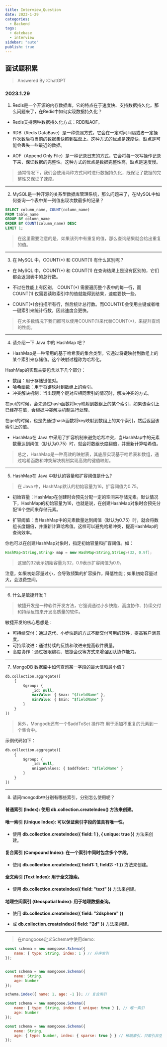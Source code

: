 ```yaml
---
title: Interview_Question
date: 2023-1-29
categories:
  - Backend
tags:
  - datebase
  - interview
sidebar: "auto"
publish: true
---
```


## 面试题积累

> Answered By :ChatGPT 

### 2023.1.29 

1. Redis是一个开源的内存数据库，它的特点在于速度快、支持数据持久化。那么问题来了，在Redis中如何实现数据持久化？

- Redis支持两种数据持久化方式：RDB和AOF。

- RDB（Redis DataBase）是一种快照方式，它会在一定时间间隔或者一定操作次数后将当前的数据集快照到磁盘上。这种方式的优点是速度快，缺点是可能会丢失一些最近的数据。

- AOF（Append Only File）是一种记录日志的方式，它会将每一次写操作记录下来，保证数据的完整性。这种方式的优点是数据完整性高，缺点是速度慢。

> 通常情况下，我们会使用两种方式同时进行数据持久化，既保证了数据的完整性又保证了速度。

---

2. MySQL是一种开源的关系型数据库管理系统，那么问题来了，在MySQL中如何查询一个表中某一列值出现次数最多的记录？

```sql
SELECT column_name, COUNT(column_name) 
FROM table_name 
GROUP BY column_name 
ORDER BY COUNT(column_name) DESC 
LIMIT 1;
```

> 在这里需要注意的是，如果该列中有重复的值，那么查询结果就会给出重复的值。

---

3. 在 MySQL 中，COUNT(*) 和 COUNT(1) 有什么区别呢？

- 在 MySQL 中，COUNT(*) 和 COUNT(1) 在查询结果上是没有区别的，它们都会返回表中的总行数。

- 不过在性能上有区别， COUNT(*) 需要遍历整个表中的每一行，而 COUNT(1) 仅需要读取索引中的值就能得到结果，速度要快一些。

- COUNT(*)会扫描所有行，然后统计总行数。而COUNT(1)会使用主键或者唯一键索引来统计行数，因此速度会更快。

> 在大多数情况下我们都可以使用COUNT(1)来代替COUNT(*)，来提升查询的性能。

---

4. 请介绍一下 Java 中的 HashMap 吧？

- HashMap是一种常用的基于哈希表的集合类型。它通过将键映射到数组上的某个索引来存储值。这个映射过程称为哈希化。

HashMap的实现主要包含以下几个部分：

- 数组：用于存储键值对。
- 哈希函数：用于将键映射到数组上的索引。
- 冲突解决机制：当出现两个键对应相同索引的情况时，解决冲突的方式。

在put的时候，会先通过hash函数将key映射到数组上的某个索引，如果该索引上已经存在值，会根据冲突解决机制进行处理。

在get的时候，也是先通过hash函数将key映射到数组上的某个索引，然后返回该索引上的值。

- HashMap在 Java 中采用了扩容机制来避免哈希冲突，当HashMap中的元素数量达到阈值（默认为0.75）时，就会将数组长度翻倍，并重新计算哈希值。

> 总之，HashMap是一种高效的映射表，其底层实现基于哈希表和数组，通过哈希函数和冲突解决机制实现高效的键值映射。

---

5. HashMap在 Java 中默认的容量和扩容阈值是什么?
  
> 在 Java 中，HashMap默认的初始容量为16，扩容阈值为0.75。

- 初始容量：HashMap在创建时会预先分配一定的空间来存储元素。默认情况下，HashMap的初始容量为16，也就是说，在创建HashMap对象时会预先分配16个空间来存储元素。

- 扩容阈值：当HashMap中的元素数量达到阈值（默认为0.75）时，就会将数组长度翻倍，并重新计算哈希值。这样可以避免哈希冲突，提高HashMap的查询效率。

你也可以在创建HashMap对象时，指定初始容量和扩容阈值。如：

```java
HashMap<String,String> map = new HashMap<String,String>(32, 0.9f);
```
> 这里的32表示初始容量为32，0.9表示扩容阈值为0.9。

注意，如果初始容量过小，会导致频繁的扩容操作，降低性能；如果初始容量过大，会浪费空间。

---

6. 什么是敏捷开发？

> 敏捷开发是一种软件开发方法，它强调通过小步快跑、高度协作、持续交付和持续反馈来开发高质量的软件。

敏捷开发的核心思想是：

- 可持续交付：通过迭代、小步快跑的方式不断交付可用的软件，提高客户满意度。
- 可持续改进：通过持续的反馈和改进来提高软件质量。
- 高度协作：通过极限编程、敏捷会议等方式来增强团队协作能力。

---

7. MongoDB 数据库中如何查询某一字段的最大值和最小值？

```sql
db.collection.aggregate([
    {
        $group: {
            _id: null,
            maxValue: { $max: "$fieldName" },
            minValue: { $min: "$fieldName" }
        }
    }
])
```
> 另外，Mongodb还有一个$addToSet 操作符 用于添加不重复的元素到一个集合中。

示例代码如下：

```sql
db.collection.aggregate([
    {
        $group: {
            _id: null,
            uniqueValues: { $addToSet: "$fieldName" }
        }
    }
])
```

---

8. 请问mongodb中分别有哪些索引，分别怎么使用呢？

#### 普通索引 (Index): 使用 **db.collection.createIndex()** 方法来创建。

#### 唯一索引 (Unique Index): 可以保证索引字段的值具有唯一性。

- 使用 **db.collection.createIndex({ field: 1 }, { unique: true })** 方法来创建。

#### 复合索引 (Compound Index): 在一个索引中同时包含多个字段。

- 使用 **db.collection.createIndex({ field1: 1, field2: -1 })** 方法来创建。

#### 全文索引 (Text Index): 用于全文搜索。

- 使用 **db.collection.createIndex({ field: "text" })** 方法来创建。

#### 地理空间索引 (Geospatial Index): 用于地理数据查询。

- 使用 **db.collection.createIndex({ field: "2dsphere" })** 

- 或 **db.collection.createIndex({ field: "2d" })** 方法来创建。

---

> 在mongoose定义Schema中使用demo:

```js
const schema = new mongoose.Schema({
    name: { type: String, index: 1 } // 升序索引
});


const schema = new mongoose.Schema({
    name: String,
    age: Number
});

schema.index({ name: 1, age: -1 }); // 复合索引

const schema = new mongoose.Schema({
    name: { type: String, index: { unique: true } }, // 唯一索引
    age: Number
});

const schema = new mongoose.Schema({
    name: String,
    age: { type: Number, index: { sparse: true } } // 稀疏索引，只索引非空字段
});

```